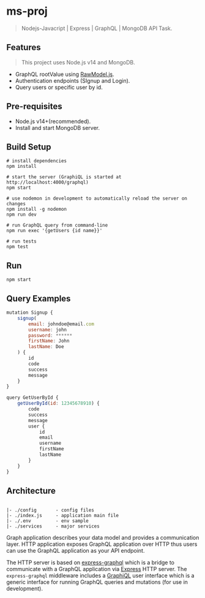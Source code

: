 # ms-proj

> Nodejs-Javacript | Express | GraphQL | MongoDB API Task.

## Features

> This project uses Node.js v14 and MongoDB.

- GraphQL rootValue using [RawModel.js](https://github.com/xpepermint/rawmodeljs).
- Authentication endpoints (SIgnup and Login).
- Query users or specific user by id.

## Pre-requisites

- Node.js v14+(recommended).
- Install and start MongoDB server.

## Build Setup

```
# install dependencies
npm install

# start the server (GraphiQL is started at http://localhost:4000/graphql)
npm start

# use nodemon in development to automatically reload the server on changes
npm install -g nodemon
npm run dev

# run GraphQL query from command-line
npm run exec '{getUsers {id name}}'

# run tests
npm test
```

## Run

`npm start`

## Query Examples

```js
mutation Signup {
    signup(
        email: johndoe@email.com
        username: john
        password: ******
        firstName: John
        lastName: Doe
    ) {
        id
        code
        success
        message
    }
}

```

```js
query GetUserById {
    getUserById(id: 12345678910) {
        code
        success
        message
        user {
            id
            email
            username
            firstName
            lastName
        }
    }
}
```

## Architecture

```

|- ./config       - config files
|- ./index.js     - application main file
|- ./.env         - env sample
|- ./services     - major services

```

Graph application describes your data model and provides a communication layer. HTTP application exposes GraphQL application over HTTP thus users can use the GraphQL application as your API endpoint.

The HTTP server is based on [express-graphql](https://github.com/graphql/express-graphql) which is a bridge to communicate with a GraphQL application via [Express](http://expressjs.com/) HTTP server. The `express-graphql` middleware includes a [GraphiQL](https://github.com/graphql/graphiql) user interface which is a generic interface for running GraphQL queries and mutations (for use in development).
